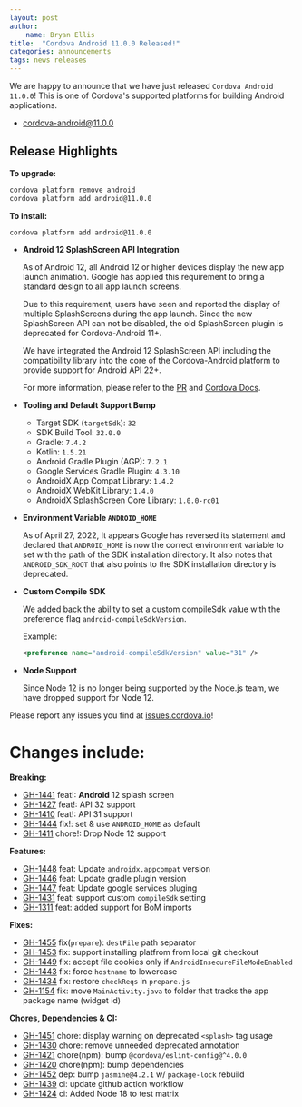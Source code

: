 ```yaml
---
layout: post
author:
    name: Bryan Ellis
title:  "Cordova Android 11.0.0 Released!"
categories: announcements
tags: news releases
---
```


We are happy to announce that we have just released `Cordova Android 11.0.0`! This is one of Cordova's supported platforms for building Android applications.

* [cordova-android@11.0.0](https://www.npmjs.com/package/cordova-android)

## Release Highlights

**To upgrade:**

```bash
cordova platform remove android
cordova platform add android@11.0.0
```

**To install:**

```bash
cordova platform add android@11.0.0
```

* **Android 12 SplashScreen API Integration**

    As of Android 12, all Android 12 or higher devices display the new app launch animation. Google has applied this requirement to bring a standard design to all app launch screens.

    Due to this requirement, users have seen and reported the display of multiple SplashScreens during the app launch. Since the new SplashScreen API can not be disabled, the old SplashScreen plugin is deprecated for Cordova-Android 11+.

    We have integrated the Android 12 SplashScreen API including the compatibility library into the core of the Cordova-Android platform to provide support for Android API 22+.

    For more information, please refer to the [PR](https://github.com/apache/cordova-android/pull/1441) and [Cordova Docs](https://cordova.apache.org/docs/en/latest/core/features/splashscreen/index.html).

* **Tooling and Default Support Bump**

  * Target SDK (`targetSdk`): `32`
  * SDK Build Tool: `32.0.0`
  * Gradle: `7.4.2`
  * Kotlin: `1.5.21`
  * Android Gradle Plugin (AGP): `7.2.1`
  * Google Services Gradle Plugin: `4.3.10`
  * AndroidX App Compat Library: `1.4.2`
  * AndroidX WebKit Library: `1.4.0`
  * AndroidX SplashScreen Core Library: `1.0.0-rc01`

* **Environment Variable `ANDROID_HOME`**

    As of April 27, 2022, It appears Google has reversed its statement and declared that `ANDROID_HOME` is now the correct environment variable to set with the path of the SDK installation directory. It also notes that `ANDROID_SDK_ROOT` that also points to the SDK installation directory is deprecated.

* **Custom Compile SDK**

    We added back the ability to set a custom compileSdk value with the preference flag `android-compileSdkVersion`.

    Example:

    ```xml
    <preference name="android-compileSdkVersion" value="31" />
    ```

* **Node Support**

    Since Node 12 is no longer being supported by the Node.js team, we have dropped support for Node 12.

Please report any issues you find at [issues.cordova.io](http://issues.cordova.io/)!

<!--more-->
# Changes include:

**Breaking:**

* [GH-1441](https://github.com/apache/cordova-android/pull/1441) feat!: **Android** 12 splash screen
* [GH-1427](https://github.com/apache/cordova-android/pull/1427) feat!: API 32 support
* [GH-1410](https://github.com/apache/cordova-android/pull/1410) feat!: API 31 support
* [GH-1444](https://github.com/apache/cordova-android/pull/1444) fix!: set & use `ANDROID_HOME` as default
* [GH-1411](https://github.com/apache/cordova-android/pull/1411) chore!: Drop Node 12 support

**Features:**

* [GH-1448](https://github.com/apache/cordova-android/pull/1448) feat: Update `androidx.appcompat` version
* [GH-1446](https://github.com/apache/cordova-android/pull/1446) feat: Update gradle plugin version
* [GH-1447](https://github.com/apache/cordova-android/pull/1447) feat: Update google services pluging
* [GH-1431](https://github.com/apache/cordova-android/pull/1431) feat: support custom `compileSdk` setting
* [GH-1311](https://github.com/apache/cordova-android/pull/1311) feat: added support for BoM imports

**Fixes:**

* [GH-1455](https://github.com/apache/cordova-android/pull/1455) fix(`prepare`): `destFile` path separator
* [GH-1453](https://github.com/apache/cordova-android/pull/1453) fix: support installing platfrom from local git checkout
* [GH-1449](https://github.com/apache/cordova-android/pull/1449) fix: accept file cookies only if `AndroidInsecureFileModeEnabled`
* [GH-1443](https://github.com/apache/cordova-android/pull/1443) fix: force `hostname` to lowercase
* [GH-1434](https://github.com/apache/cordova-android/pull/1434) fix: restore `checkReqs` in `prepare.js`
* [GH-1154](https://github.com/apache/cordova-android/pull/1154) fix: move `MainActivity.java` to folder that tracks the app package name (widget id)

**Chores, Dependencies & CI:**

* [GH-1451](https://github.com/apache/cordova-android/pull/1451) chore: display warning on deprecated `<splash>` tag usage
* [GH-1430](https://github.com/apache/cordova-android/pull/1430) chore: remove unneeded deprecated annotation
* [GH-1421](https://github.com/apache/cordova-android/pull/1421) chore(npm): bump `@cordova/eslint-config@^4.0.0`
* [GH-1420](https://github.com/apache/cordova-android/pull/1420) chore(npm): bump dependencies
* [GH-1452](https://github.com/apache/cordova-android/pull/1452) dep: bump `jasmine@4.2.1` w/ `package-lock` rebuild
* [GH-1439](https://github.com/apache/cordova-android/pull/1439) ci: update github action workflow
* [GH-1424](https://github.com/apache/cordova-android/pull/1424) ci: Added Node 18 to test matrix